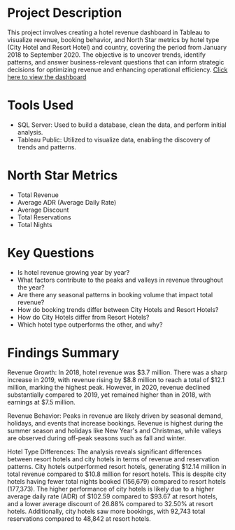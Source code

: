 # Project Description
This project involves creating a hotel revenue dashboard in Tableau to visualize revenue, booking behavior, and North Star metrics by hotel type (City Hotel and Resort Hotel) and country, covering the period from January 2018 to September 2020. The objective is to uncover trends, identify patterns, and answer business-relevant questions that can inform strategic decisions for optimizing revenue and enhancing operational efficiency. [Click here to view the dashboard](https://public.tableau.com/views/HotelRevenue_17240350513880/Dashboard1?:language=en-US&:sid=&:redirect=auth&:display_count=n&:origin=viz_share_link)

# Tools Used
* SQL Server: Used to build a database, clean the data, and perform initial analysis.
* Tableau Public: Utilized to visualize data, enabling the discovery of trends and patterns.

# North Star Metrics
* Total Revenue
* Average ADR (Average Daily Rate)
* Average Discount
* Total Reservations
* Total Nights

# Key Questions
* Is hotel revenue growing year by year?
* What factors contribute to the peaks and valleys in revenue throughout the year?
* Are there any seasonal patterns in booking volume that impact total revenue?
* How do booking trends differ between City Hotels and Resort Hotels?
* How do City Hotels differ from Resort Hotels?
* Which hotel type outperforms the other, and why?

# Findings Summary
Revenue Growth: In 2018, hotel revenue was $3.7 million. There was a sharp increase in 2019, with revenue rising by $8.8 million to reach a total of $12.1 million, marking the highest peak. However, in 2020, revenue declined substantially compared to 2019, yet remained higher than in 2018, with earnings at $7.5 million.

Revenue Behavior: Peaks in revenue are likely driven by seasonal demand, holidays, and events that increase bookings. Revenue is highest during the summer season and holidays like New Year's and Christmas, while valleys are observed during off-peak seasons such as fall and winter.

Hotel Type Differences: The analysis reveals significant differences between resort hotels and city hotels in terms of revenue and reservation patterns. City hotels outperformed resort hotels, generating $12.14 million in total revenue compared to $10.8 million for resort hotels. This is despite city hotels having fewer total nights booked (156,679) compared to resort hotels (177,373). The higher performance of city hotels is likely due to a higher average daily rate (ADR) of $102.59 compared to $93.67 at resort hotels, and a lower average discount of 26.88% compared to 32.50% at resort hotels. Additionally, city hotels saw more bookings, with 92,743 total reservations compared to 48,842 at resort hotels.
